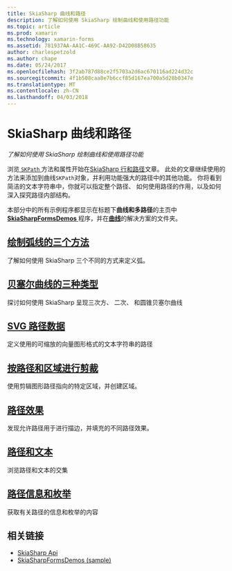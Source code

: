 ```yaml
---
title: SkiaSharp 曲线和路径
description: 了解如何使用 SkiaSharp 绘制曲线和使用路径功能
ms.topic: article
ms.prod: xamarin
ms.technology: xamarin-forms
ms.assetid: 781937AA-AA1C-469C-AA92-D42D08B58635
author: charlespetzold
ms.author: chape
ms.date: 05/24/2017
ms.openlocfilehash: 3f2ab787d88ce2f5703a2d6ac670116ad224d32c
ms.sourcegitcommit: 4f1b508caa8e7b6ccf85d167ea700a5d28b0347e
ms.translationtype: MT
ms.contentlocale: zh-CN
ms.lasthandoff: 04/03/2018
---
```

# <a name="skiasharp-curves-and-paths"></a>SkiaSharp 曲线和路径

_了解如何使用 SkiaSharp 绘制曲线和使用路径功能_

浏览[ `SKPath` ](https://developer.xamarin.com/api/type/SkiaSharp.SKPath/)方法和属性开始在[SkiaSharp 行和路径](~/xamarin-forms/user-interface/graphics/skiasharp/paths/index.md)文章。 此处的文章继续使用的方法来添加到曲线`SKPath`对象，并利用功能强大的路径中的其他功能。 你将看到简洁的文本字符串中，你就可以指定整个路径、 如何使用路径的作用，以及如何深入探究路径内部结构。

本部分中的所有示例程序都显示在标题下**曲线和多路径**的主页中[ **SkiaSharpFormsDemos** ](https://developer.xamarin.com/samples/xamarin-forms/SkiaSharpForms/Demos/)程序，并在[**曲线**](https://github.com/xamarin/xamarin-forms-samples/tree/master/SkiaSharpForms/SkiaSharpFormsDemos/SkiaSharpFormsDemos/SkiaSharpFormsDemos/Curves)的解决方案的文件夹。

## <a name="three-ways-to-draw-an-arcarcsmd"></a>[绘制弧线的三个方法](arcs.md)

了解如何使用 SkiaSharp 三个不同的方式来定义弧。

## <a name="three-types-of-bzier-curvesbeziersmd"></a>[贝塞尔曲线的三种类型](beziers.md)

探讨如何使用 SkiaSharp 呈现三次方、 二次、 和圆锥贝塞尔曲线

## <a name="svg-path-datapath-datamd"></a>[SVG 路径数据](path-data.md)

定义使用的可缩放的向量图形格式的文本字符串的路径

## <a name="clipping-with-paths-and-regionsclippingmd"></a>[按路径和区域进行剪裁](clipping.md)

使用剪辑图形路径指向的特定区域，并创建区域。

## <a name="path-effectseffectsmd"></a>[路径效果](effects.md)

发现允许路径用于进行描边，并填充的不同路径效果。

## <a name="paths-and-texttext-pathsmd"></a>[路径和文本](text-paths.md)

浏览路径和文本的交集

## <a name="path-information-and-enumerationinformationmd"></a>[路径信息和枚举](information.md)

获取有关路径的信息和枚举的内容


## <a name="related-links"></a>相关链接

- [SkiaSharp Api](https://developer.xamarin.com/api/root/SkiaSharp/)
- [SkiaSharpFormsDemos (sample)](https://developer.xamarin.com/samples/xamarin-forms/SkiaSharpForms/Demos/)
